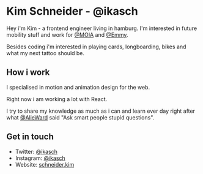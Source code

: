 # Kim Schneider - @ikasch

Hey i'm Kim - a frontend engineer living in hamburg. I'm interested in future mobility stuff and work for [@MOIA](http://moia.io) and [@Emmy](https://emmy-sharing.de).

Besides coding i'm interested in playing cards, longboarding, bikes and what my next tattoo should be.

## How i work

I specialised in motion and animation design for the web.

Right now i am working a lot with React.

I try to share my knowledge as much as i can and learn ever day right after what [@AlieWard](https://twitter.comAlieWard) said "Ask smart people stupid questions".

## Get in touch

- Twitter: [@ikasch](https://twitter.com/ikasch)
- Instagram: [@ikasch](https://instagram.com/ikasch)
- Website: [schneider.kim](https://schneider.kim)
